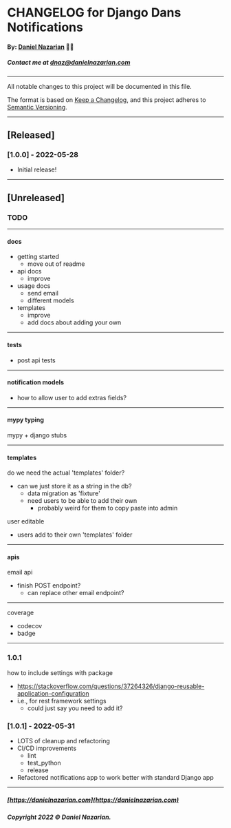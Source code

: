 # CHANGELOG for Django Dans Notifications

#### By: [Daniel Nazarian](https://danielnazarian) 🐧👹

##### Contact me at <dnaz@danielnazarian.com>

-------------------------------------------------------

All notable changes to this project will be documented in this file.

The format is based on [Keep a Changelog](https://keepachangelog.com/en/1.0.0/), and this project adheres to [Semantic Versioning](https://semver.org/spec/v2.0.0.html).


-------------------------------------------------------

## [Released]

### [1.0.0] - 2022-05-28
- Initial release!


-------------------------------------------------------

## [Unreleased]

### TODO

-----

#### docs

- getting started
    - move out of readme
- api docs
    - improve
- usage docs
    - send email
    - different models
- templates
    - improve
    - add docs about adding your own

-----

#### tests

- post api tests

-----

#### notification models

- how to allow user to add extras fields?

-----

#### mypy typing

mypy + django stubs

-----

#### templates

do we need the actual 'templates' folder?
- can we just store it as a string in the db?
    - data migration as 'fixture'
    - need users to be able to add their own
        - probably weird for them to copy paste into admin


user editable
- users add to their own 'templates' folder

-----

#### apis

email api

- finish POST endpoint?
    - can replace other email endpoint?

-----


coverage

- codecov
- badge

-----

### 1.0.1

how to include settings with package

- https://stackoverflow.com/questions/37264326/django-reusable-application-configuration
- i.e., for rest framework settings
    - could just say you need to add it?

### [1.0.1] - 2022-05-31
- LOTS of cleanup and refactoring
- CI/CD improvements
    - lint
    - test_python
    - release
- Refactored notifications app to work better with standard Django app

-------------------------------------------------------

##### [https://danielnazarian.com](https://danielnazarian.com)

##### Copyright 2022 © Daniel Nazarian.
